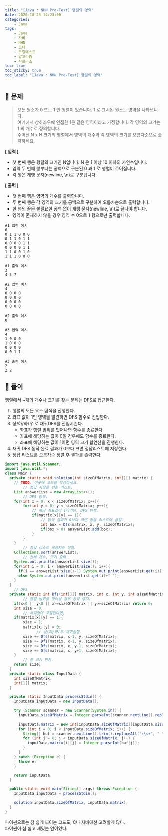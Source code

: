 ```yaml
---
title: "[Java : NHN Pre-Test] 행렬의 영역"
date: 2020-10-23 14:23:00
categories:
    - Java
tags:
    - Java
    - 자바
    - NHN
    - 코테
    - 코딩테스트
    - 알고리즘
    - 자료구조
toc: true
toc_sticky: true
toc_label: "[Java : NHN Pre-Test] 행렬의 영역"
---
```

## 📝 문제
> 모든 원소가 0 또는 1 인 행렬이 있습니다. 1 로 표시된 원소는 영역을 나타냅니다.  
> 여기에서 상하좌우에 인접한 1은 같은 영역이라고 가정합니다. 각 영역의 크기는 1 의 개수로 정의합니다.  
> 주어진 N x N 크기의 행렬에서 영역의 개수와 각 영역의 크기를 오름차순으로 출력하세요.

**[ 입력 ]**
- 첫 번째 행은 행렬의 크기인 N입니다. N 은 1 이상 10 이하의 자연수입니다.
- 입력 두 번째 행부터는 공백으로 구분된 0 과 1 로 행렬이 주어집니다.
- 각 행은 개행 문자(newline, \n)로 구분됩니다.

**[ 출력 ]**
- 첫 번째 행은 영역의 개수를 출력합니다.
- 두 번째 행은 각 영역의 크기를 공백으로 구분하여 오름차순으로 출력합니다.
- 한 행의 끝은 불필요한 공백 없이 개행 문자(newline, \n)로 끝나야 합니다.
- 영역이 존재하지 않을 경우 영역 수 0으로 1 행으로만 출력합니다.

```
#1 입력 예시 
6
0 1 1 0 0 0
0 1 1 0 1 1
0 0 0 0 1 1
0 0 0 0 1 1
1 1 0 0 1 0
1 1 1 0 0 0

#1 출력 예시
3
4 5 7

#2 입력 예시
4
0 0 0 0
0 0 0 0
0 0 0 0
0 0 0 0

#2 출력 예시
0

#3 입력 예시
4
1 0 0 0
1 0 0 0
0 0 0 0
0 0 1 1

#3 출력 예시
2
2 2
```

## 🎯 풀이
행렬에서 ~개의 개수나 크기를 찾는 문제는 DFS로 접근한다.  

1. 행렬의 모든 요소 탐색을 진행한다.
2. 좌표 값이 1인 영역을 발견하면 DFS 함수로 진입한다.
3. 상/하/좌/우 로 재귀DFS를 진입시킨다.
    - 좌표가 행렬 범위를 벗어나면 함수를 종료한다.
    - 좌표에 해당하는 값이 0일 경우에도 함수를 종료한다.
    - 좌표에 해당하는 값이 1이면 영역 크기 합연산을 진행한다.
4. 재귀 DFS 동작 완료 결과가 0보다 크면 정답리스트에 저장한다.
5. 정답 리스트를 오름차순 정렬 후 결과를 출력한다.

```java
import java.util.Scanner;
import java.util.*;
class Main {
  private static void solution(int sizeOfMatrix, int[][] matrix) {
    // TODO: 이곳에 코드를 작성하세요.
		// 정답 저장을 위한 리스트.
    List answerList = new ArrayList<>();
		// DFS 탐색.
    for(int x = 0; x < sizeOfMatrix; x++){
        for(int y = 0; y < sizeOfMatrix; y++){
            // 해당 좌표값이 1이라면, DFS 탐색.
            if(matrix[x][y] == 1){
                // 탐색 결과가 0보다 크면 정답 리스트에 삽입.
                int box = Dfs(matrix, x, y, sizeOfMatrix);
                if(box > 0) answerList.add(box);
            }
        }
    }
		// 정답 리스트 오름차순 정렬.
    Collections.sort(answerList);
		// 전체 개수, 크기 출력.
    System.out.println(answerList.size());
    for(int i = 0; i < answerList.size(); i++){
      if(i == answerList.size()-1) System.out.print(answerList.get(i));
      else System.out.print(answerList.get(i)+" ");
    }
  }
	// DFS
  private static int Dfs(int[][] matrix, int x, int y, int sizeOfMatrix){
		// 행렬 범위를 벗어날 경우 동작 중지.
    if(x<0 || y<0 || x>=sizeOfMatrix || y>=sizeOfMatrix) return 0;
    int size = 0;
		// 사각형에 포함된다면,
    if(matrix[x][y] == 1){
        size = 1;
        matrix[x][y] = 0;
			  // 상/하/좌/우 재귀실행.
        size += Dfs(matrix, x-1, y, sizeOfMatrix);
        size += Dfs(matrix, x+1, y, sizeOfMatrix);
        size += Dfs(matrix, x, y-1, sizeOfMatrix);
        size += Dfs(matrix, x, y+1, sizeOfMatrix);
    }
		// 총 크기 반환.
    return size;
  }
  private static class InputData {
    int sizeOfMatrix;
    int[][] matrix;
  }

  private static InputData processStdin() {
    InputData inputData = new InputData();

    try (Scanner scanner = new Scanner(System.in)) {
      inputData.sizeOfMatrix = Integer.parseInt(scanner.nextLine().replaceAll("\\s+", ""));      
      
      inputData.matrix = new int[inputData.sizeOfMatrix][inputData.sizeOfMatrix];
      for (int i = 0; i < inputData.sizeOfMatrix; i++) {
        String[] buf = scanner.nextLine().trim().replaceAll("\\s+", " ").split(" ");
        for (int j = 0; j < inputData.sizeOfMatrix; j++) {
          inputData.matrix[i][j] = Integer.parseInt(buf[j]);
        }
      }
    } catch (Exception e) {
      throw e;
    }

    return inputData;
  }

  public static void main(String[] args) throws Exception {
    InputData inputData = processStdin();

    solution(inputData.sizeOfMatrix, inputData.matrix);
  }
}
```
파이썬으로는 참 쉽게 짜이는 코드도, C나 자바에선 고려할게 많다.  
파이썬이 참 쉽고 재밌는 언어였다.  